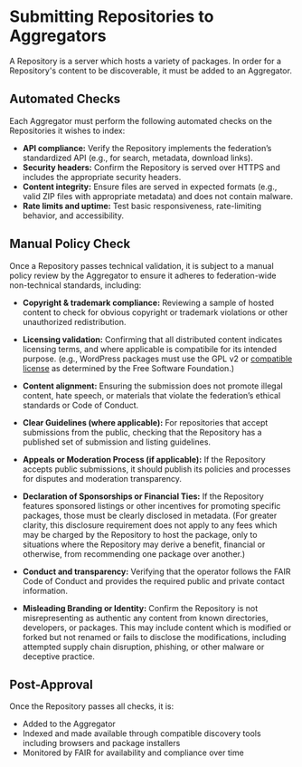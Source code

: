 # Submitting Repositories to Aggregators

A Repository is a server which hosts a variety of packages. In order for a Repository's content to be discoverable, it must be added to an Aggregator.

## Automated Checks

Each Aggregator must perform the following automated checks on the Repositories it wishes to index:

* **API compliance:** Verify the Repository implements the federation’s standardized API (e.g., for search, metadata, download links).
* **Security headers:** Confirm the Repository is served over HTTPS and includes the appropriate security headers.
* **Content integrity:** Ensure files are served in expected formats (e.g., valid ZIP files with appropriate metadata) and does not contain malware.
* **Rate limits and uptime:** Test basic responsiveness, rate-limiting behavior, and accessibility.

## Manual Policy Check

Once a Repository passes technical validation, it is subject to a manual policy review by the Aggregator to ensure it adheres to federation-wide non-technical standards, including:

* **Copyright & trademark compliance:**  Reviewing a sample of hosted content to check for obvious copyright or trademark violations or other unauthorized redistribution.
* **Licensing validation:**  Confirming that all distributed content indicates licensing terms, and where applicable is compatibile for its intended purpose. (e.g., WordPress packages must use the GPL v2 or [compatible license](https://www.gnu.org/licenses/license-list.html) as determined by the Free Software Foundation.)
* **Content alignment:**  Ensuring the submission does not promote illegal content, hate speech, or materials that violate the federation’s ethical standards or Code of Conduct.

* **Clear Guidelines (where applicable):**  For repositories that accept submissions from the public, checking that the Repository has a published set of submission and listing guidelines.
* **Appeals or Moderation Process (if applicable):**  If the Repository accepts public submissions, it should publish its policies and processes for disputes and moderation transparency.
* **Declaration of Sponsorships or Financial Ties:**  If the Repository features sponsored listings or other incentives for promoting specific packages, those must be clearly disclosed in metadata. (For greater clarity, this disclosure requirement does not apply to any fees which may be charged by the Repository to host the package, only to situations where the Repository may derive a benefit, financial or otherwise, from recommending one package over another.)
* **Conduct and transparency:**  Verifying that the operator follows the FAIR Code of Conduct and provides the required public and private contact information.
* **Misleading Branding or Identity:**  Confirm the Repository is not misrepresenting as authentic any content from known directories, developers, or packages. This may include content which is modified or forked but not renamed or fails to disclose the modifications, including attempted supply chain disruption, phishing, or other malware or deceptive practice.

## Post-Approval

Once the Repository passes all checks, it is:

* Added to the Aggregator
* Indexed and made available through compatible discovery tools including browsers and package installers
* Monitored by FAIR for availability and compliance over time

